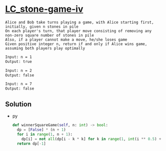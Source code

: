 # [LC_stone-game-iv](https://leetcode.com/problems/stone-game-iv)

```en
Alice and Bob take turns playing a game, with Alice starting first, initially, given n stones in pile
On each player's turn, that player move consisting of removing any non-zero square number of stones in pile
Also, if a player cannot make a move, he/she loses game
Given positive integer n, return if and only if Alice wins game, assuming both players play optimally
```

```txt
Input: n = 1
Output: true

Input: n = 2
Output: false

Input: n = 7
Output: false
```

## Solution

* py

  ```py
  def winnerSquareGame(self, n: int) -> bool:
    dp = [False] * (n + 1)
    for i in range(1, n + 1):
      dp[i] = not all(dp[i - k * k] for k in range(1, int(i ** 0.5) + 1))
    return dp[-1]
  ```
